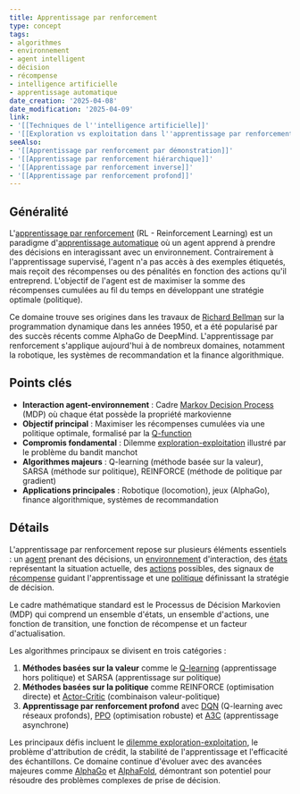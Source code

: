 ```yaml
---
title: Apprentissage par renforcement
type: concept
tags:
- algorithmes
- environnement
- agent intelligent
- décision
- récompense
- intelligence artificielle
- apprentissage automatique
date_creation: '2025-04-08'
date_modification: '2025-04-09'
link:
- '[[Techniques de l''intelligence artificielle]]'
- '[[Exploration vs exploitation dans l''apprentissage par renforcement]]'
seeAlso:
- '[[Apprentissage par renforcement par démonstration]]'
- '[[Apprentissage par renforcement hiérarchique]]'
- '[[Apprentissage par renforcement inverse]]'
- '[[Apprentissage par renforcement profond]]'
---
```

## Généralité  

L'[apprentissage par renforcement](https://fr.wikipedia.org/wiki/Apprentissage_par_renforcement) (RL - Reinforcement Learning) est un paradigme d'[apprentissage automatique](https://fr.wikipedia.org/wiki/Apprentissage_automatique) où un agent apprend à prendre des décisions en interagissant avec un environnement. Contrairement à l'apprentissage supervisé, l'agent n'a pas accès à des exemples étiquetés, mais reçoit des récompenses ou des pénalités en fonction des actions qu'il entreprend. L'objectif de l'agent est de maximiser la somme des récompenses cumulées au fil du temps en développant une stratégie optimale (politique).  

Ce domaine trouve ses origines dans les travaux de [Richard Bellman](https://fr.wikipedia.org/wiki/Richard_Bellman) sur la programmation dynamique dans les années 1950, et a été popularisé par des succès récents comme AlphaGo de DeepMind. L'apprentissage par renforcement s'applique aujourd'hui à de nombreux domaines, notamment la robotique, les systèmes de recommandation et la finance algorithmique.

## Points clés  

- **Interaction agent-environnement** : Cadre [Markov Decision Process](https://fr.wikipedia.org/wiki/Processus_de_d%C3%A9cision_markovien) (MDP) où chaque état possède la propriété markovienne  
- **Objectif principal** : Maximiser les récompenses cumulées via une politique optimale, formalisé par la [Q-function](https://fr.wikipedia.org/wiki/Algorithme_Q-learning)  
- **Compromis fondamental** : Dilemme [exploration-exploitation](https://fr.wikipedia.org/wiki/Bandit_manchot_(math%C3%A9matiques)) illustré par le problème du bandit manchot  
- **Algorithmes majeurs** : Q-learning (méthode basée sur la valeur), SARSA (méthode sur politique), REINFORCE (méthode de politique par gradient)  
- **Applications principales** : Robotique (locomotion), jeux (AlphaGo), finance algorithmique, systèmes de recommandation  

## Détails  

L'apprentissage par renforcement repose sur plusieurs éléments essentiels : un [agent](https://fr.wikipedia.org/wiki/Agent_intelligent) prenant des décisions, un [environnement](https://fr.wikipedia.org/wiki/Environnement_(intelligence_artificielle)) d'interaction, des [états](https://fr.wikipedia.org/wiki/%C3%89tat_(informatique)) représentant la situation actuelle, des [actions](https://fr.wikipedia.org/wiki/Th%C3%A9orie_des_jeux) possibles, des signaux de [récompense](https://fr.wikipedia.org/wiki/Fonction_d%27utilit%C3%A9) guidant l'apprentissage et une [politique](https://fr.wikipedia.org/wiki/Politique_(apprentissage_automatique)) définissant la stratégie de décision.

Le cadre mathématique standard est le Processus de Décision Markovien (MDP) qui comprend un ensemble d'états, un ensemble d'actions, une fonction de transition, une fonction de récompense et un facteur d'actualisation.

Les algorithmes principaux se divisent en trois catégories :
1. **Méthodes basées sur la valeur** comme le [Q-learning](https://fr.wikipedia.org/wiki/Q-learning) (apprentissage hors politique) et SARSA (apprentissage sur politique)
2. **Méthodes basées sur la politique** comme REINFORCE (optimisation directe) et [Actor-Critic](https://fr.wikipedia.org/wiki/Actor-critic) (combinaison valeur-politique)
3. **Apprentissage par renforcement profond** avec [DQN](https://fr.wikipedia.org/wiki/Deep_Q-Network) (Q-learning avec réseaux profonds), [PPO](https://fr.wikipedia.org/wiki/Proximal_Policy_Optimization) (optimisation robuste) et [A3C](https://fr.wikipedia.org/wiki/Asynchronous_Advantage_Actor-Critic) (apprentissage asynchrone)

Les principaux défis incluent le [dilemme exploration-exploitation](https://fr.wikipedia.org/wiki/Dilemme_du_bandit_manchot), le problème d'attribution de crédit, la stabilité de l'apprentissage et l'efficacité des échantillons. Ce domaine continue d'évoluer avec des avancées majeures comme [AlphaGo](https://fr.wikipedia.org/wiki/AlphaGo) et [AlphaFold](https://fr.wikipedia.org/wiki/AlphaFold), démontrant son potentiel pour résoudre des problèmes complexes de prise de décision.